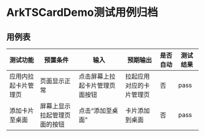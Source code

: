 # ArkTSCardDemo测试用例归档

## 用例表

|测试功能|预置条件|输入|预期输出|是否自动|测试结果|
|--------------------------------|--------------------------------|--------------------------------|--------------------------------|--------------------------------|--------------------------------|
|应用内拉起卡片管理页|页面显示正常|点击屏幕上拉起卡片管理页面按钮|拉起应用对应的卡片管理页|否|pass|
|添加卡片至桌面|屏幕上显示拉起管理页面的按钮|点击“添加至桌面”|卡片添加到桌面|否|pass|